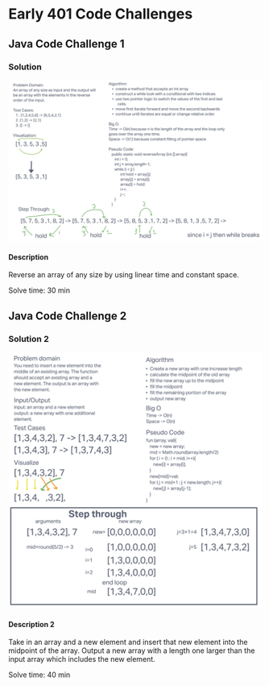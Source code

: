 # Early 401 Code Challenges

## Java Code Challenge 1

### Solution

![reverseArray ](./images/codechallenge1.png)

#### Description

Reverse an array of any size by using linear time and constant space.

Solve time: 30 min

## Java Code Challenge 2

### Solution 2

![reverseArray ](./images/codechallenge2.png)

#### Description 2

Take in an array and a new element and insert that new element into the midpoint of the array. Output a new array with a length one larger than the input array which includes the new element.

Solve time: 40 min
